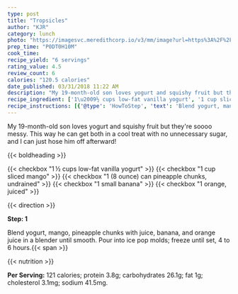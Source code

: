 ```yaml
---
type: post
title: "Tropsicles"
author: "KJR"
category: lunch
photo: "https://imagesvc.meredithcorp.io/v3/mm/image?url=https%3A%2F%2Fimages.media-allrecipes.com%2Fuserphotos%2F849238.jpg"
prep_time: "P0DT0H10M"
cook_time: 
recipe_yield: "6 servings"
rating_value: 4.5
review_count: 6
calories: "120.5 calories"
date_published: 03/31/2018 11:22 AM
description: "My 19-month-old son loves yogurt and squishy fruit but they're soooo messy. This way he can get both in a cool treat with no unnecessary sugar, and I can just hose him off afterward!"
recipe_ingredient: ['1\u2009½ cups low-fat vanilla yogurt', '1 cup sliced mango', '1 (8 ounce) can pineapple chunks, undrained', '1 small banana', '1 orange, juiced']
recipe_instructions: [{'@type': 'HowToStep', 'text': 'Blend yogurt, mango, pineapple chunks with juice, banana, and orange juice in a blender until smooth. Pour into ice pop molds; freeze until set, 4 to 6 hours.\n'}]
---
```


My 19-month-old son loves yogurt and squishy fruit but they're soooo messy. This way he can get both in a cool treat with no unnecessary sugar, and I can just hose him off afterward! 

{{< boldheading >}}

{{< checkbox "1 ½ cups low-fat vanilla yogurt" >}}
{{< checkbox "1 cup sliced mango" >}}
{{< checkbox "1 (8 ounce) can pineapple chunks, undrained" >}}
{{< checkbox "1 small banana" >}}
{{< checkbox "1  orange, juiced" >}}


{{< direction >}}

**Step: 1**

Blend yogurt, mango, pineapple chunks with juice, banana, and orange juice in a blender until smooth. Pour into ice pop molds; freeze until set, 4 to 6 hours.{{< span >}}

{{< nutrition >}}

**Per Serving:** 121 calories; protein 3.8g; carbohydrates 26.1g; fat 1g; cholesterol 3.1mg; sodium 41.5mg.